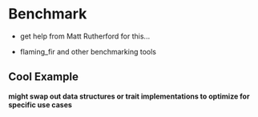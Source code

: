 # Benchmark

* get help from Matt Rutherford for this...

* flaming_fir and other benchmarking tools

## Cool Example

**might swap out data structures or trait implementations to optimize for specific use cases**
